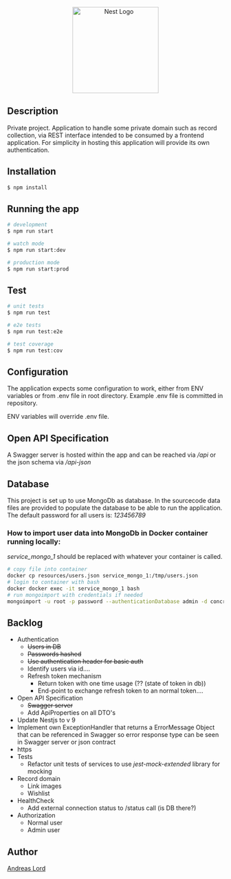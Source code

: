<p align="center">
  <a href="http://nestjs.com/" target="blank"><img src="https://nestjs.com/img/logo-small.svg" width="200" alt="Nest Logo" /></a>
</p>

## Description

Private project. Application to handle some private domain such as record collection, via REST interface intended to be 
consumed by a frontend application. For simplicity in hosting this application will provide its own authentication. 

## Installation

```bash
$ npm install
```

## Running the app

```bash
# development
$ npm run start

# watch mode
$ npm run start:dev

# production mode
$ npm run start:prod
```

## Test

```bash
# unit tests
$ npm run test

# e2e tests
$ npm run test:e2e

# test coverage
$ npm run test:cov
```

## Configuration
The application expects some configuration to work, either from ENV variables or from .env file in root directory. 
Example .env file is committed in repository. 

ENV variables will override .env file.

## Open API Specification
A Swagger server is hosted within the app and can be reached via _/api_ or the json schema via _/api-json_

## Database
This project is set up to use MongoDb as database. In the sourcecode data files are provided to populate the database to
be able to run the application. The default password for all users is: _123456789_

### How to import user data into MongoDb in Docker container running locally:
_service_mongo_1_ should be replaced with whatever your container is called.
```bash
# copy file into container
docker cp resources/users.json service_mongo_1:/tmp/users.json
# login to container with bash
docker docker exec -it service_mongo_1 bash
# run mongoimport with credentials if needed
mongoimport -u root -p password --authenticationDatabase admin -d concrete -c users --type=json --file /tmp/users.json
```

## Backlog
* Authentication
  * ~~Users in DB~~
  * ~~Passwords hashed~~
  * ~~Use authentication header for basic auth~~
  * Identify users via id....
  * Refresh token mechanism
    * Return token with one time usage (?? (state of token in db))
    * End-point to exchange refresh token to an normal token.... 
* Open API Specification
  * ~~Swagger server~~
  * Add ApiProperties on all DTO's
* Update Nestjs to v 9
* Implement own ExceptionHandler that returns a ErrorMessage Object that can be referenced in Swagger so error response 
type can be seen in Swagger server or json contract
* https
* Tests 
  * Refactor unit tests of services to use _jest-mock-extended_ library for mocking
* Record domain
    * Link images
    * Wishlist
* HealthCheck
  * Add external connection status to /status call (is DB there?)
* Authorization
  * Normal user
  * Admin user

## Author
[Andreas Lord](mailto:andlo779@gmail.com) 